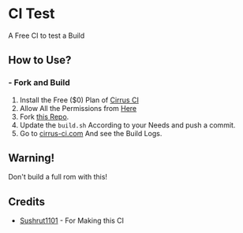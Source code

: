 # CI Test
A Free CI to test a Build

## How to Use?
### - Fork and Build

1. Install the Free ($0) Plan of [Cirrus CI](https://github.com/marketplace/cirrus-ci)
2. Allow All the Permissions from [Here](https://github.com/apps/cirrus-ci/installations/new)
3. Fork [this Repo](https://github.com/ozipoetra/ci).
4. Update the ```build.sh``` According to your Needs and push a commit.
5. Go to [cirrus-ci.com](https://cirrus-ci.com) And see the Build Logs.

## Warning!
Don't build a full rom with this!

## Credits
- [Sushrut1101](https://github.com/Sushrut1101) - For Making this CI